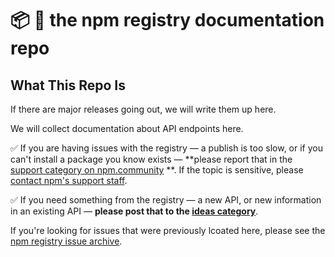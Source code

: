 # :package: :ledger: the npm registry documentation repo

## What This Repo Is

If there are major releases going out, we will write them up here.

We will collect documentation about API endpoints here.

:white_check_mark: If you are having issues with the registry — a publish is
too slow, or if you can't install a package you know exists — **please
report that in the [support category on npm.community](https://npm.community/c/support) **.  If the
topic is sensitive, please [contact npm's support staff](https://www.npmjs.com/support).

:white_check_mark: If you need something from the registry — a new API, or new information in an
existing API — **please post that to the [ideas category](https://npm.community/c/ideas)**.

If you're looking for issues that were previously lcoated here, please see
the [npm registry issue archive](https://github.com/npm/registry-issue-archive).
